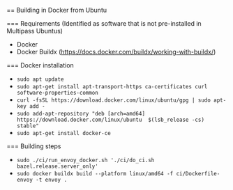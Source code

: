 == Building in Docker from Ubuntu

=== Requirements (Identified as software that is not pre-installed in Multipass Ubuntus)
* Docker
* Docker Buildx (https://docs.docker.com/buildx/working-with-buildx/)

=== Docker installation
* `sudo apt update`
* `sudo apt-get install apt-transport-https ca-certificates curl software-properties-common`
* `curl -fsSL https://download.docker.com/linux/ubuntu/gpg | sudo apt-key add -`
* `sudo add-apt-repository "deb [arch=amd64] https://download.docker.com/linux/ubuntu  $(lsb_release -cs)  stable"`
* `sudo apt-get install docker-ce`

=== Building steps
* `sudo ./ci/run_envoy_docker.sh './ci/do_ci.sh bazel.release.server_only'`
* `sudo docker buildx build --platform linux/amd64 -f ci/Dockerfile-envoy -t envoy .`
